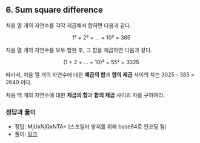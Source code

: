 ## 6. Sum square difference

처음 열 개의 자연수를 각각 제곱해서 합하면 다음과 같다.

<p align="center">
  1&sup2; + 2&sup2; + ... + 10&sup2; = 385
</p>

처음 열 개의 자연수를 모두 합한 후, 그 합을 제곱하면 다음과 같다.

<p align="center">
  (1 + 2 + ... + 10)&sup2; = 55&sup2; = 3025
</p>

따라서, 처음 열 개의 자연수에 대한 **제곱의 합**과 **합의 제곱** 사이의 차는 3025 - 385 = 2640 이다.

처음 백 개의 자연수에 대한 **제곱의 합**과 **합의 제곱** 사이의 차를 구하여라.

### 정답과 풀이

* 정답: MjUxNjQxNTA= (스포일러 방지를 위해 base64로 인코딩 됨)
* 풀이: [링크](./explanation.md)
